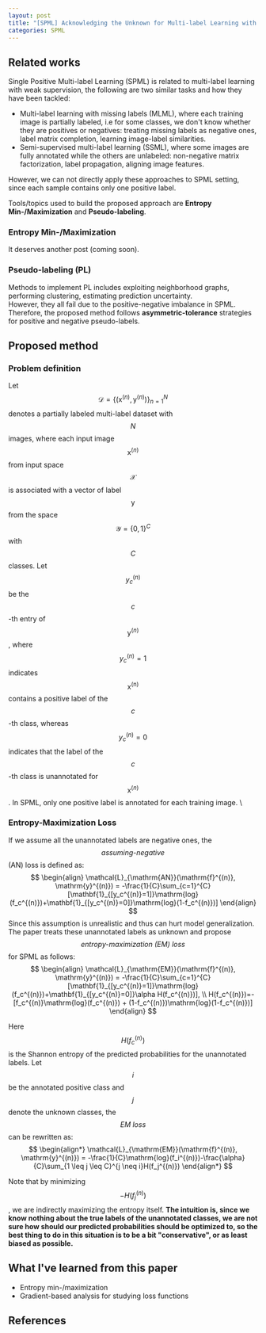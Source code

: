 ```yaml
---
layout: post
title: "[SPML] Acknowledging the Unknown for Multi-label Learning with Single Positive Labels"
categories: SPML
---
```

## **Related works**
Single Positive Multi-label Learning (SPML) is related to multi-label learning with weak supervision, the following are two similar tasks and how they have been tackled:
- Multi-label learning with missing labels (MLML), where each training image is partially labeled, i.e for some classes, we don\'t know whether they are positives or negatives: treating missing labels as negative ones, label matrix completion, learning image-label similarities.
- Semi-supervised multi-label learning (SSML), where some images are fully annotated while the others are unlabeled: non-negative matrix factorization, label propagation, aligning image features. 

However, we can not directly apply these approaches to SPML setting, since each sample contains only one positive label.

Tools/topics used to build the proposed approach are **Entropy Min-/Maximization** and **Pseudo-labeling**.

### **Entropy Min-/Maximization**
It deserves another post (coming soon).
### **Pseudo-labeling (PL)**
Methods to implement PL includes exploiting neighborhood graphs, performing clustering, estimating prediction uncertainty. \
However, they all fail due to the positive-negative imbalance in SPML. Therefore, the proposed method follows **asymmetric-tolerance** strategies for positive and negative pseudo-labels.

## **Proposed method**
### **Problem definition**
Let $$\mathcal{D} = \{(\mathrm{x}^{(n)}, \mathrm{y}^{(n)})\}_{n=1}^N$$ denotes a partially labeled multi-label dataset with $$N$$ images, where each input image $$\mathrm{x}^{(n)}$$ from input space $$\mathcal{X}$$ is associated with a vector of label $$\mathrm{y}$$ from the space $$\mathcal{Y} = \{0,1\}^C$$ with $$C$$ classes. Let $$y_c^{(n)}$$ be the $$c$$-th entry of $$\mathrm{y}^{(n)}$$, where $$y_c^{(n)} = 1$$ indicates $$\mathrm{x^{(n)}}$$ contains a positive label of the $$c$$-th class, whereas $$y_c^{(n)} = 0$$ indicates that the label of the $$c$$-th class is unannotated for $$\mathrm{x}^{(n)}$$. In SPML, only one positive label is annotated for each training image. \

### **Entropy-Maximization Loss**
If we assume all the unannotated labels are negative ones, the $$\textit{assuming-negative}$$ (AN) loss is defined as:
$$
\begin{align}
    \mathcal{L}_{\mathrm{AN}}(\mathrm{f}^{(n)}, \mathrm{y}^{(n)}) = -\frac{1}{C}\sum_{c=1}^{C}[\mathbf{1}_{[y_c^{(n)}=1]}\mathrm{log}(f_c^{(n)})+\mathbf{1}_{[y_c^{(n)}=0]}\mathrm{log}(1-f_c^{(n)})]
\end{align}
$$
Since this assumption is unrealistic and thus can hurt model generalization. The paper treats these unannotated labels as unknown and propose $$\textit{entropy-maximization (EM) loss}$$ for SPML as follows:
$$
\begin{align}
    \mathcal{L}_{\mathrm{EM}}(\mathrm{f}^{(n)}, \mathrm{y}^{(n)}) = -\frac{1}{C}\sum_{c=1}^{C}[\mathbf{1}_{[y_c^{(n)}=1]}\mathrm{log}(f_c^{(n)})+\mathbf{1}_{[y_c^{(n)}=0]}\alpha H(f_c^{(n)})], \\
    H(f_c^{(n)})=-[f_c^{(n)}\mathrm{log}(f_c^{(n)}) + (1-f_c^{(n)})\mathrm{log}(1-f_c^{(n)})]
\end{align}
$$

Here $$H(f_c^{(n)})$$ is the Shannon entropy of the predicted probabilities for the unannotated labels. Let $$i$$ be the annotated positive class and $$j$$ denote the unknown classes, the $$\textit{EM loss}$$ can be rewritten as: 
$$
\begin{align*}
    \mathcal{L}_{\mathrm{EM}}(\mathrm{f}^{(n)}, \mathrm{y}^{(n)}) = -\frac{1}{C}\mathrm{log}(f_i^{(n)})-\frac{\alpha}{C}\sum_{1 \leq j \leq C}^{j \neq i}H(f_j^{(n)})
\end{align*}
$$

Note that by minimizing $$-H(f_j^{(n)})$$, we are indirectly maximizing the entropy itself. **The intuition is, since we know nothing about the true labels of the unannotated classes, we are not sure how should our predicted probabilities should be optimized to, so the best thing to do in this situation is to be a bit "conservative", or as least biased as possible.** 
## **What I\'ve learned from this paper**
- Entropy min-/maximization
- Gradient-based analysis for studying loss functions

## **References**